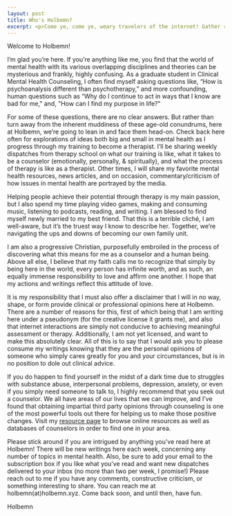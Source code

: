 ```yaml
---
layout: post
title: Who's Holbemn?
excerpt: <p>Come ye, come ye, weary travelers of the internet! Gather round and learn about Holbemn the therapist, the person, and what's to come here at Holbemn.xyz!</p>
---
```


Welcome to Holbemn!

I’m glad you’re here. If you’re anything like me, you find that the world of mental health with its various overlapping disciplines and theories can be mysterious and frankly, highly confusing. As a graduate student in Clinical Mental Health Counseling, I often find myself asking questions like, “How is psychoanalysis different than psychotherapy,” and more confounding, human questions such as “Why do I continue to act in ways that I know are bad for me," and, "How can I find my purpose in life?"

For some of these questions, there are no clear answers. But rather than turn away from the inherent muddiness of these age-old conundrums, here at Holbemn, we’re going to lean in and face them head-on. Check back here often for explorations of ideas both big and small in mental health as I progress through my training to become a therapist. I’ll be sharing weekly dispatches from therapy school on what our training is like, what it takes to be a counselor (emotionally, personally, & spiritually), and what the process of therapy is like as a therapist. Other times, I will share my favorite mental health resources, news articles, and on occasion, commentary/criticism of how issues in mental health are portrayed by the media.

Helping people achieve their potential through therapy is my main passion, but I also spend my time playing video games, making and consuming music, listening to podcasts, reading, and writing. I am blessed to find myself newly married to my best friend. That this is a terrible cliché, I am well-aware, but it’s the truest way I know to describe her. Together, we’re navigating the ups and downs of becoming our own family unit.

I am also a progressive Christian, purposefully embroiled in the process of discovering what this means for me as a counselor and a human being. Above all else, I believe that my faith calls me to recognize that simply by being here in the world, every person has infinite worth, and as such, an equally immense responsibility to love and affirm one another. I hope that my actions and writings reflect this attitude of love.

It is my responsibility that I must also offer a disclaimer that I will in no way, shape, or form provide clinical or professional opinions here at Holbemn. There are a number of reasons for this, first of which being that I am writing here under a pseudonym (for the creative license it grants me), and also that internet interactions are simply not conducive to achieving meaningful assessment or therapy. Additionally, I am not yet licensed, and want to make this absolutely clear. All of this is to say that I would ask you to please consume my writings knowing that they are the personal opinions of someone who simply cares greatly for you and your circumstances, but is in no position to dole out clinical advice.

If you do happen to find yourself in the midst of a dark time due to struggles with substance abuse, interpersonal problems, depression, anxiety, or even if you simply need someone to talk to, I highly recommend that you seek out a counselor. We all have areas of our lives that we can improve, and I’ve found that obtaining impartial third party opinions through counseling is one of the most powerful tools out there for helping us to make those positive changes. Visit my <a href="{{ site.baseurl }}/resources" target="_blank"> resource page</a> to browse online resources as well as databases of counselors in order to find one in your area.

Please stick around if you are intrigued by anything you’ve read here at Holbemn! There will be new writings here each week, concerning any number of topics in mental health. Also, be sure to add your email to the subscription box if you like what you’ve read and want new dispatches delivered to your inbox (no more than two per week, I promise!) Please reach out to me if you have any comments, constructive criticism, or something interesting to share. You can reach me at holbemn(at)holbemn.xyz. Come back soon, and until then, have fun.

Holbemn
